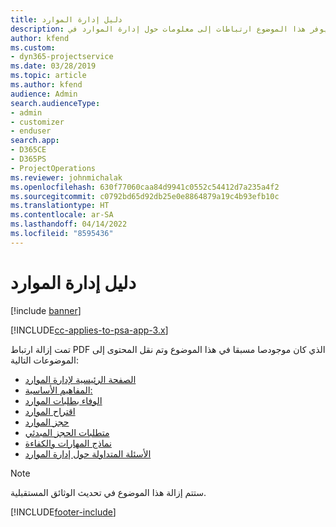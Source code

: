 ```yaml
---
title: دليل إدارة الموارد
description: يوفر هذا الموضوع ارتباطات إلى معلومات حول إدارة الموارد في Project Service Automation
author: kfend
ms.custom:
- dyn365-projectservice
ms.date: 03/28/2019
ms.topic: article
ms.author: kfend
audience: Admin
search.audienceType:
- admin
- customizer
- enduser
search.app:
- D365CE
- D365PS
- ProjectOperations
ms.reviewer: johnmichalak
ms.openlocfilehash: 630f77060caa84d9941c0552c54412d7a235a4f2
ms.sourcegitcommit: c0792bd65d92db25e0e8864879a19c4b93efb10c
ms.translationtype: HT
ms.contentlocale: ar-SA
ms.lasthandoff: 04/14/2022
ms.locfileid: "8595436"
---
```

# <a name="resource-management-guide"></a>دليل إدارة الموارد

[!include [banner](../../includes/psa-now-project-operations.md)]

[!INCLUDE[cc-applies-to-psa-app-3.x](../../includes/cc-applies-to-psa-app-3x.md)]

تمت إزالة ارتباط PDF الذي كان موجودصا مسبقا في هذا الموضوع وتم نقل المحتوى إلى الموضوعات التالية:

- [الصفحة الرئيسية لإدارة الموارد](../resource-management-home-page.md)
- [المفاهيم الأساسية:](../reports-key-concepts.md)
- [الوفاء بطلبات الموارد](../resource-management-fulfill-requests.md)
- [اقتراح الموارد](../resource-management-propose-resources.md)
- [حجز الموارد](../resource-management-book-resources-scheduleboard.md)
- [متطلبات الحجز المبدئي](../resource-management-softbook-requirements.md)
- [نماذج المهارات والكفاءة](../resource-management-skills-proficiency.md)
- [الأسئلة المتداولة حول إدارة الموارد](../resource-management-faq.md)

> [!NOTE]
> ستتم إزالة هذا الموضوع في تحديث الوثائق المستقبلية. 


[!INCLUDE[footer-include](../../includes/footer-banner.md)]
